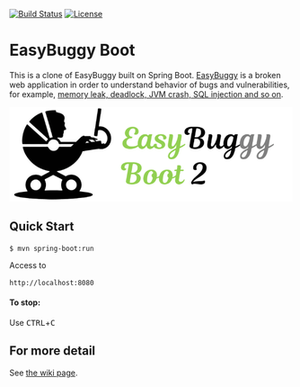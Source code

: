 [![Build Status](https://travis-ci.org/k-tamura/easybuggy4sb.svg?branch=master)](https://travis-ci.org/k-tamura/easybuggy4sb)
[![License](https://img.shields.io/badge/License-Apache%202.0-blue.svg)](https://opensource.org/licenses/Apache-2.0)

EasyBuggy Boot
=

This is a clone of EasyBuggy built on Spring Boot. [EasyBuggy](https://github.com/k-tamura/easybuggy) is a broken web application in order to understand behavior of bugs and vulnerabilities, for example, [memory leak, deadlock, JVM crash, SQL injection and so on](https://github.com/k-tamura/easybuggy/wiki).

![logo](https://github.com/k-tamura/easybuggy4sb/blob/master/src/main/webapp/images/easybuggy.png)

Quick Start
-

    $ mvn spring-boot:run

Access to

    http://localhost:8080

#### To stop:

  Use <kbd>CTRL</kbd>+<kbd>C</kbd>

    
For more detail
-
   
See [the wiki page](https://github.com/k-tamura/easybuggy4sb/wiki).

